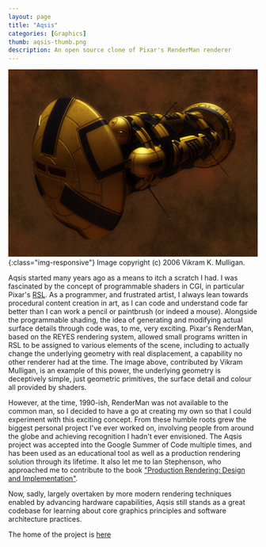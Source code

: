 ```yaml
---
layout: page
title: "Aqsis"
categories: [Graphics]
thumb: aqsis-thumb.png
description: An open source clone of Pixar's RenderMan renderer
---
```


![Aqsis](/images/portfolio/tugboat.jpeg){:class="img-responsive"}
Image copyright (c) 2006 Vikram K. Mulligan.

Aqsis started many years ago as a means to itch a scratch I had. I was
fascinated by the concept of programmable shaders in CGI, in particular Pixar's
[RSL](https://en.wikipedia.org/wiki/RenderMan_Shading_Language). As a
programmer, and frustrated artist, I always lean towards procedural content
creation in art, as I can code and understand code far better than I can work a
pencil or paintbrush (or indeed a mouse). Alongside the programmable shading,
the idea of generating and modifying actual surface details through code was,
to me, very exciting. Pixar's RenderMan, based on the REYES rendering system,
allowed small programs written in RSL to be assigned to various elements of the
scene, including to actually change the underlying geometry with real
displacement, a capability no other renderer had at the time. The image above,
contributed by Vikram Mulligan, is an example of this power, the underlying
geometry is deceptively simple, just geometric primitives, the surface detail
and colour all provided by shaders.

However, at the time, 1990-ish, RenderMan was not available to the common man,
so I decided to have a go at creating my own so that I could experiment with
this exciting concept. From these humble roots grew the biggest personal
project I've ever worked on, involving people from around the globe and
achieving recognition I hadn't ever envisioned. The Aqsis project was accepted
into the Google Summer of Code multiple times, and has been used as an
educational tool as well as a production rendering solution through its
lifetime. It also let me to Ian Stephenson, who approached me to contribute to
the book ["Production Rendering: Design and
Implementation"](https://link.springer.com/chapter/10.1007/1-84628-085-0_3).

Now, sadly, largely overtaken by more modern rendering techniques enabled by
advancing hardware capabilities, Aqsis still stands as a great codebase for
learning about core graphics principles and software architecture practices.

The home of the project is [here](http://www.aqsis.org)
